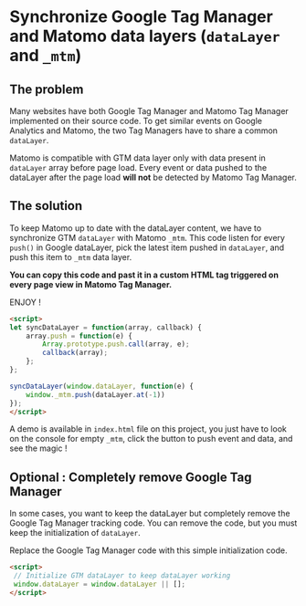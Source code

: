 ﻿# Synchronize Google Tag Manager and Matomo data layers (```dataLayer``` and ```_mtm```)

## The problem
Many websites have both Google Tag Manager and Matomo Tag Manager implemented on their source code.
To get similar events on Google Analytics and Matomo, the two Tag Managers have to share a common ```dataLayer```.

Matomo is compatible with GTM data layer only with data present in ```dataLayer``` array before page load.
Every event or data pushed to the dataLayer after the page load **will not** be detected by Matomo Tag Manager.


## The solution
To keep Matomo up to date with the dataLayer content, we have to synchronize GTM ```dataLayer``` with Matomo ```_mtm```.
This code listen for every ```push()``` in Google dataLayer, pick the latest item pushed in ```dataLayer```, and push this item to ```_mtm``` data layer.

**You can copy this code and past it in a custom HTML tag triggered on every page view in Matomo Tag Manager.**

ENJOY !
```html
<script>
let syncDataLayer = function(array, callback) {
    array.push = function(e) {
        Array.prototype.push.call(array, e);
        callback(array);
    };
};

syncDataLayer(window.dataLayer, function(e) {
    window._mtm.push(dataLayer.at(-1))
});
</script>
```

A demo is available in ```index.html``` file on this project, you just have to look on the console for empty ```_mtm```, click the button to push event and data, and see the magic !

## Optional : Completely remove Google Tag Manager
In some cases, you want to keep the dataLayer but completely remove the Google Tag Manager tracking code. You can remove the code, but you must keep the initialization of ```dataLayer```.

Replace the Google Tag Manager code with this simple initialization code.

```html
<script>
 // Initialize GTM dataLayer to keep dataLayer working 
 window.dataLayer = window.dataLayer || [];
</script>
```

